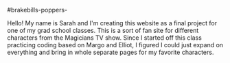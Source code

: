 
#brakebills-poppers-

Hello! My name is Sarah and I'm creating this website as a final project for one
of my grad school classes.
This is a sort of fan site for different characters from the Magicians TV show.
Since I started off this class practicing coding based on Margo and Elliot,
I figured I could just expand on everything and bring in whole separate pages
for my favorite characters.



